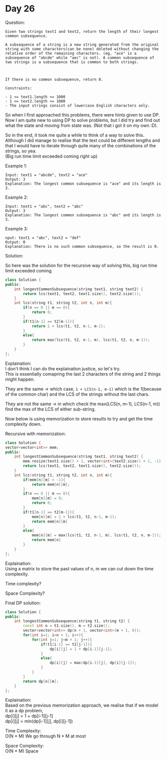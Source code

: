 # Day 26

Question:  
```
Given two strings text1 and text2, return the length of their longest common subsequence.

A subsequence of a string is a new string generated from the original string with some characters(can be none) deleted without changing the relative order of the remaining characters. (eg, "ace" is a subsequence of "abcde" while "aec" is not). A common subsequence of two strings is a subsequence that is common to both strings.

 

If there is no common subsequence, return 0.

Constraints:

- 1 <= text1.length <= 1000
- 1 <= text2.length <= 1000
- The input strings consist of lowercase English characters only.
```

So when I first approached this problems, there were hints given to use DP.  
Now I am quite new to using DP to solve problems, but I did try and find out what the state and moving from state was. (Not that i got it on my own :D).  

So in the end, it took me quite a while to think of a way to solve this.  
Although I did manage to realise that the text could be different lengths and that I would have to iterate through quite many of the combinations of the strings, so yea.  
(Big run time limit exceeded coming right up)

Example 1:  
```
Input: text1 = "abcde", text2 = "ace" 
Output: 3  
Explanation: The longest common subsequence is "ace" and its length is 3.
```

Example 2:  
```
Input: text1 = "abc", text2 = "abc"
Output: 3
Explanation: The longest common subsequence is "abc" and its length is 3.
```

Example 3:  
```
nput: text1 = "abc", text2 = "def"
Output: 0
Explanation: There is no such common subsequence, so the result is 0.
```


Solution: 

So here was the solution for the recursive way of solving this, big run time limit exceeded coming.
```cpp
class Solution {
public:
    int longestCommonSubsequence(string text1, string text2) {
        return lcs(text1, text2, text1.size(), text2.size());     
    }
    int lcs(string t1, string t2, int n, int m){
        if(n == 0 || m == 0){
            return 0;
        }
        if(t1[n-1] == t2[m-1]){
            return 1 + lcs(t1, t2, n-1, m-1);
        }
        else{
            return max(lcs(t1, t2, n-1, m), lcs(t1, t2, n, m-1));
        }
    }
};
```

Explaination:  
I don't think I can do the explaination justice, so let's try.  
This is essentially comapring the last 2 characters of the string and 2 things might happen.  

They are the same -> which case, `1 + LCS(n-1, m-1)` which is the 1(because of the common char) and the LCS of the strings without the last chars.  

They are not the same -> in which check the max(LCS(n, m-1), LCS(n-1, m)) find the max of the LCS of either sub-string.  

Now below is using memorization to store results to try and get the time complexity down.  

Recursive with memorization:  
```cpp
class Solution {
vector<vector<int>> mem;
public:
    int longestCommonSubsequence(string text1, string text2) {
        mem.resize(text1.size() + 1, vector<int>(text2.size() + 1, -1));
        return lcs(text1, text2, text1.size(), text2.size());     
    }
    int lcs(string t1, string t2, int n, int m){
        if(mem[n][m] > -1){
            return mem[n][m];
        }
        if(n == 0 || m == 0){
            mem[n][m] = 0;
            return 0;
        }
        if(t1[n-1] == t2[m-1]){
            mem[n][m] = 1 + lcs(t1, t2, n-1, m-1);
            return mem[n][m]
        }
        else{
            mem[n][m] = max(lcs(t1, t2, n-1, m), lcs(t1, t2, n, m-1));
            return mem[n]
        }
    }
};
```

Explaination:   
Using a matrix to store the past values of n, m we can cut down the time complexity.    

Time complexity?

Space Complexity?


Final DP solution:
```cpp
class Solution {
public:
    int longestCommonSubsequence(string t1, string t2) {
        const int n = t1.size(), m = t2.size();
        vector<vector<int>> dp(n + 1, vector<int>(m + 1, 0));
        for(int i=1; i<n + 1; i++){
            for(int j=1; j<m + 1; j++){
                if(t1[i-1] == t2[j-1]){
                    dp[i][j] = 1 + dp[i-1][j-1];
                }
                else{
                    dp[i][j] = max(dp[i-1][j], dp[i][j-1]);
                }
            }
        }
        return dp[n][m];
    }
};
```

Explaination:  
Based on the previous memorization approach, we realise that if we model it as a dp problem,   
dp[i][j] = 1 + dp[i-1][j-1]  
dp[i][j] = min(dp[i-1][j], dp[i][j-1])  

Time Complexity:  
O(N * M) We go through N * M at most

Space Complexity:  
O(N * M) Space 

